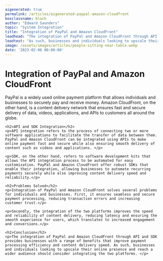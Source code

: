 ```yaml
---
aigenerated: true
permalink: /articles/aigenerated-paypal-amazon-cloudfront
boxclassname: black
author: "Edward Saunders"
topic: "System Integration"
title: "Integration of PayPal and Amazon CloudFront"
leadhead: "The integration of PayPal and Amazon CloudFront through API and SDK provides businesses with a range of benefits that improve payment processing efficiency and content delivery speed"
leadtext: "As such, businesses and individuals looking to upscale their online presence and reach a wider audience should consider integrating the two platforms."
image: /assets/images/articles/people-sitting-near-table.webp
date: '2023-02-06 00:00:00'
---
```

<div class="arttext">	<h1>Integration of PayPal and Amazon CloudFront</h1>
	<p>PayPal is a widely used online payment platform that allows individuals and businesses to securely pay and receive money. Amazon CloudFront, on the other hand, is a content delivery network that ensures fast and secure delivery of data, videos, applications, and APIs to customers all around the globe.</p>

	<h2>API and SDK Integration</h2>
	<p>API integration refers to the process of connecting two or more software applications to facilitate the transfer of data between them. PayPal and Amazon CloudFront can be integrated using APIs to make online payment fast and secure while also ensuring smooth delivery of content such as videos and applications. </p>

	<p>SDK, on the other hand, refers to software development kits that allows the API integration process to be automated for easy customization. PayPal and Amazon CloudFront offer robust SDKs that enable their integration, allowing businesses to automate recurring payments securely while also improving content delivery speed and reliability.</p>

	<h2>Problems Solved</h2>
	<p>Integration of PayPal and Amazon CloudFront solves several problems for individuals and businesses. First, it ensures seamless and secure payment processing, reducing transaction errors and increasing customer trust.</p>

	<p>Secondly, the integration of the two platforms improves the speed and reliability of content delivery, reducing latency and ensuring the smooth experience for users, which translates to increased engagement and conversions.</p>

	<h2>Conclusion</h2>
	<p>The integration of PayPal and Amazon CloudFront through API and SDK provides businesses with a range of benefits that improve payment processing efficiency and content delivery speed. As such, businesses and individuals looking to upscale their online presence and reach a wider audience should consider integrating the two platforms. </p>
</div>